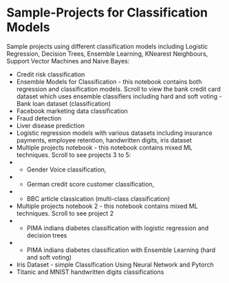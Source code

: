 # Sample-Projects for Classification Models
Sample projects using different classification models including Logistic Regression, Decision Trees, Ensemble Learning, KNearest Neighbours, Support Vector Machines and Naive Bayes:

*  Credit risk classification
* Ensemble Models for Classification - this notebook contains both regression and classification models. Scroll to view the bank credit card dataset which uses ensemble classifiers including hard and soft voting - Bank loan dataset (classification)
* Facebook marketing data classification
* Fraud detection
* Liver disease prediction
* Logistic regression models with various datasets including insurance payments, employee retention, handwritten digits, iris dataset
* Multiple projects notebook - this notebook contains mixed ML techniques. Scroll to see projects 3 to 5:
*  - Gender Voice classification, 
*  - German credit score customer classification, 
*  - BBC article classication (multi-class classification)
* Multiple projects notebook 2 - this notebook contains mixed ML techniques. Scroll to see project 2
*  - PIMA indians diabetes classification with logistic regression and decision trees
*  - PIMA indians diabetes classification with Ensemble Learning (hard and soft voting)
*  Iris Dataset - simple Classification Using Neural Network and Pytorch 
* Titanic and MNIST handwritten digits classifications
